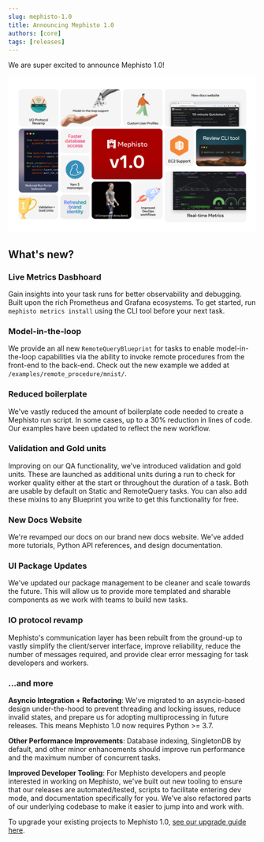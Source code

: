 ```yaml
---
slug: mephisto-1.0
title: Announcing Mephisto 1.0
authors: [core]
tags: [releases]
---
```


We are super excited to announce Mephisto 1.0! 

![](/img/Mephisto1.0.png)

## What's new?

### **Live Metrics Dasbhoard**
Gain insights into your task runs for better observability and debugging. Built upon the rich Prometheus and Grafana ecosystems. To get started, run `mephisto metrics install` using the CLI tool before your next task.

### **Model-in-the-loop**
We provide an all new `RemoteQueryBlueprint` for tasks to enable model-in-the-loop capabilities via the ability to invoke remote procedures from the front-end to the back-end. Check out the new example we added at `/examples/remote_procedure/mnist/`.

### **Reduced boilerplate**
We've vastly reduced the amount of boilerplate code needed to create a Mephisto run script. In some cases, up to a 30% reduction in lines of code. Our examples have been updated to reflect the new workflow.

### **Validation and Gold units**
Improving on our QA functionality, we've introduced validation and gold units. These are launched as additional units during a run to check for worker quality either at the start or throughout the duration of a task. Both are usable by default on Static and RemoteQuery tasks. You can also add these mixins to any Blueprint you write to get this functionality for free.

### **New Docs Website**
We're revamped our docs on our brand new docs website. We've added more tutorials, Python API references, and design documentation.

### **UI Package Updates**
We've updated our package management to be cleaner and scale towards the future. This will allow us to provide more templated and sharable components as we work with teams to build new tasks.

### **IO protocol revamp**
Mephisto's communication layer has been rebuilt from the ground-up to vastly simplify the client/server interface, improve reliability, reduce the number of messages required, and provide clear error messaging for task developers and workers.


### ...and more
**Asyncio Integration + Refactoring**:
We've migrated to an asyncio-based design under-the-hood to prevent threading and locking issues, reduce invalid states, and prepare us for adopting multiprocessing in future releases. This means Mephisto 1.0 now requires Python >= 3.7.

**Other Performance Improvements**: Database indexing, SingletonDB by default, and other minor enhancements should improve run performance and the maximum number of concurrent tasks.

**Improved Developer Tooling**: For Mephisto developers and people interested in working on Mephisto, we've built out new tooling to ensure that our releases are automated/tested, scripts to facilitate entering dev mode, and documentation specifically for you. We've also refactored parts of our underlying codebase to make it easier to jump into and work with.


To upgrade your existing projects to Mephisto 1.0, [see our upgrade guide here](/docs/guides/upgrade_to_1/run_scripts).